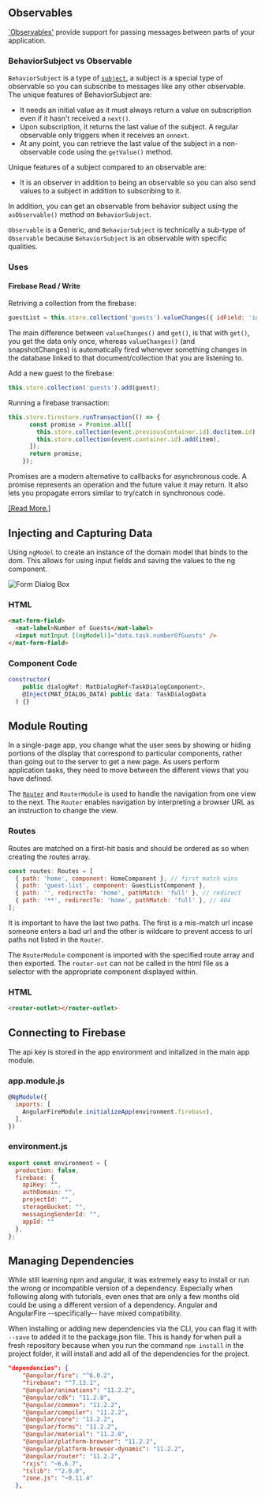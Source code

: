 ## Observables
[`Observables'](https://angular.io/guide/observables) provide support for passing messages between parts of your application.

### BehaviorSubject vs Observable
`BehaviorSubject` is a type of [`subject`](https://rxjs.dev/guide/subject), a subject is a special type of observable so you can subscribe to messages like any other observable. The unique features of BehaviorSubject are:

* It needs an initial value as it must always return a value on subscription even if it hasn't received a `next()`.
* Upon subscription, it returns the last value of the subject. A regular observable only triggers when it receives an `onnext`.
* At any point, you can retrieve the last value of the subject in a non-observable code using the `getValue()` method.

Unique features of a subject compared to an observable are:
* It is an observer in addition to being an observable so you can also send values to a subject in addition to subscribing to it.

In addition, you can get an observable from behavior subject using the `asObservable()` method on `BehaviorSubject`.

`Observable` is a Generic, and `BehaviorSubject` is technically a sub-type of `Observable` because `BehaviorSubject` is an observable with specific qualities.

### Uses
#### Firebase Read / Write
Retriving a collection from the firebase:
```js
guestList = this.store.collection('guests').valueChanges({ idField: 'id' }) as Observable<Task[]>;
```

The main difference between `valueChanges()` and `get()`, is that with `get()`, you get the data only once, whereas `valueChanges()` (and snapshotChanges) is automatically fired whenever something changes in the database linked to that document/collection that you are listening to.

Add a new guest to the firebase:
```js
this.store.collection('guests').add(guest);
```

Running a firebase transaction:
```js
this.store.firestore.runTransaction(() => {
      const promise = Promise.all([
        this.store.collection(event.previousContainer.id).doc(item.id).delete(),
        this.store.collection(event.container.id).add(item),
      ]);
      return promise;
    });
```

Promises are a modern alternative to callbacks for asynchronous code. A promise represents an operation and the future value it may return. It also lets you propagate errors similar to try/catch in synchronous code.

[[Read More.]](https://firebase.google.com/docs/functions/terminate-functions)

## Injecting and Capturing Data

Using `ngModel` to create an instance of the domain model that binds to the dom. This allows for using input fields and saving the values to the ng component.

![Form Dialog Box](src/writeup/formDialog.png)

### HTML

```html
<mat-form-field>
  <mat-label>Number of Guests</mat-label>
  <input matInput [(ngModel)]="data.task.numberOfGuests" />
</mat-form-field>
```

### Component Code

```js
constructor(
    public dialogRef: MatDialogRef<TaskDialogComponent>,
    @Inject(MAT_DIALOG_DATA) public data: TaskDialogData
  ) {}
```

## Module Routing
In a single-page app, you change what the user sees by showing or hiding portions of the display that correspond to particular components, rather than going out to the server to get a new page. As users perform application tasks, they need to move between the different views that you have defined.

The [`Router`](https://angular.io/guide/routing-overview) and `RouterModule` is used to handle the navigation from one view to the next. The `Router` enables navigation by interpreting a browser URL as an instruction to change the view.



### Routes
Routes are matched on a first-hit basis and should be ordered as so when creating the routes array.

```js
const routes: Routes = [
  { path: 'home', component: HomeComponent }, // first match wins
  { path: 'guest-list', component: GuestListComponent },
  { path: '', redirectTo: 'home', pathMatch: 'full' }, // redirect
  { path: '**', redirectTo: 'home', pathMatch: 'full' }, // 404
];
```

It is important to have the last two paths.  The first is a mis-match url incase someone enters a bad url and the other is wildcare to prevent access to url paths not listed in the `Router`.

The `RouterModule` component is imported with the specified route array and then exported.  The `router-out` can not be called in the html file as a selector with the appropriate component displayed within.

### HTML
```html
<router-outlet></router-outlet>
```

## Connecting to Firebase
The api key is stored in the app environment and initalized in the main app module.

### app.module.js
```js
@NgModule({
  imports: [
    AngularFireModule.initializeApp(environment.firebase),
  ],
})
```

### environment.js
```js
export const environment = {
  production: false,
  firebase: {
    apiKey: "",
    authDomain: "",
    projectId: "",
    storageBucket: "",
    messagingSenderId: "",
    appId: ""
  },
};
```

## Managing Dependencies
While still learning npm and angular, it was extremely easy to install or run the wrong or incompatible version of a dependency.  Especially when following along with tutorials, even ones that are only a few months old could be using a different version of a dependency.  Angular and AngularFire --specifically-- have mixed compatibility.

When installing or adding new dependencies via the CLI, you can flag it with `--save` to added it to the package.json file.  This is handy for when pull a fresh repository because when you run the command `npm install` in the project folder, it will install and add all of the dependencies for the project.

```json
"dependencies": {
    "@angular/fire": "^6.0.2",
    "firebase": "^7.13.1",
    "@angular/animations": "11.2.2",
    "@angular/cdk": "11.2.8",
    "@angular/common": "11.2.2",
    "@angular/compiler": "11.2.2",
    "@angular/core": "11.2.2",
    "@angular/forms": "11.2.2",
    "@angular/material": "11.2.8",
    "@angular/platform-browser": "11.2.2",
    "@angular/platform-browser-dynamic": "11.2.2",
    "@angular/router": "11.2.2",
    "rxjs": "~6.6.7",
    "tslib": "^2.0.0",
    "zone.js": "~0.11.4"
  },
```

